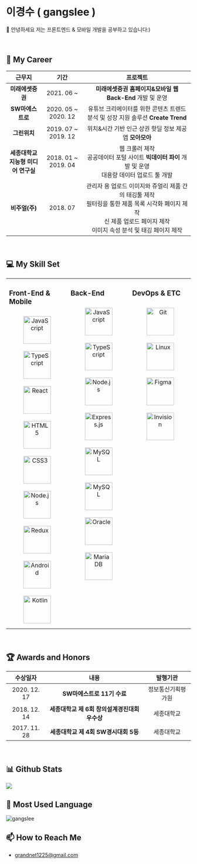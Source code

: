 # **이경수** ( **gangslee** )  
  

👋 안녕하세요 저는 프론트엔드 & 모바일 개발을 공부하고 있습니다:)
  

</br>  

## 🚀 My Career

| **근무지** | **기간** | **프로젝트** |
|:-----:|:---:|:---:|
| **미래에셋증권** | 2021. 06 ~ | **미래에셋증권 홈페이지&모바일 웹 Back-End** 개발 및 운영 |
| **SW마에스트로** | 2020. 05 ~ 2020. 12 | 유튜브 크리에이터를 위한 콘텐츠 트렌드 분석 및 성장 지원 솔루션 **Create Trend** |
| **그린위치** | 2019. 07 ~ 2019. 12| 위치&시간 기반 인근 상권 핫딜 정보 제공 앱 **모아모아** |
| **세종대학교** </br> **지능형 미디어 연구실** | 2018. 01 ~ 2019. 04 | 웹 크롤러 제작 </br> 공공데이터 포털 사이트 **빅데이터 파이** 개발 및 운영 </br> 대용량 데이터 업로드 툴 개발 |
| **비주얼(주)** | 2018. 07 | 관리자 용 업로드 이미지와 쥬얼리 제품 간의 태깅툴 제작 </br> 필터링을 통한 제품 목록 시각화 페이지 제작 </br> 신 제품 업로드 페이지 제작 </br> 이미지 속성 분석 및 태깅 페이지 제작|

</br>

## 💻 My Skill Set  
<table><tr><td valign="top" width="33%">

### Front-End & Mobile  
<div align="center">  
<img style="margin: 10px" src="https://profilinator.rishav.dev/skills-assets/javascript-original.svg" alt="JavaScript" height="75" /> 
<img style="margin: 10px" src="https://profilinator.rishav.dev/skills-assets/typescript-original.svg" alt="TypeScript" height="75" />  
<img style="margin: 10px" src="https://profilinator.rishav.dev/skills-assets/react-original-wordmark.svg" alt="React" height="75" />   
<img style="margin: 10px" src="https://profilinator.rishav.dev/skills-assets/html5-original-wordmark.svg" alt="HTML5" height="75" />
<img style="margin: 10px" src="https://profilinator.rishav.dev/skills-assets/css3-original-wordmark.svg" alt="CSS3" height="75" />  
<img style="margin: 10px" src="https://profilinator.rishav.dev/skills-assets/nodejs-original-wordmark.svg" alt="Node.js" height="75" />  
<img style="margin: 10px" src="https://profilinator.rishav.dev/skills-assets/redux-original.svg" alt="Redux" height="75" />  
<img style="margin: 10px" src="https://profilinator.rishav.dev/skills-assets/android-original-wordmark.svg" alt="Android" height="75" />  
<img style="margin: 10px" src="https://profilinator.rishav.dev/skills-assets/kotlinlang-icon.svg" alt="Kotlin" height="75" />  
</div>

</td><td valign="top" width="33%">



### Back-End  
<div align="center">  
<img style="margin: 10px" src="https://profilinator.rishav.dev/skills-assets/javascript-original.svg" alt="JavaScript" height="75" />  
<img style="margin: 10px" src="https://profilinator.rishav.dev/skills-assets/typescript-original.svg" alt="TypeScript" height="75" />  
<img style="margin: 10px" src="https://profilinator.rishav.dev/skills-assets/nodejs-original-wordmark.svg" alt="Node.js" height="75" />  
<img style="margin: 10px" src="https://profilinator.rishav.dev/skills-assets/express-original-wordmark.svg" alt="Express.js" height="75" />
<img style="margin: 10px" src="https://profilinator.rishav.dev/skills-assets/springio-icon.svg" alt="MySQL" height="75" />  
<img style="margin: 10px" src="https://profilinator.rishav.dev/skills-assets/mysql-original-wordmark.svg" alt="MySQL" height="75" />  
<img style="margin: 10px" src="https://profilinator.rishav.dev/skills-assets/oracle-original.svg" alt="Oracle" height="75">
<img style="margin: 10px" src="https://profilinator.rishav.dev/skills-assets/mongodb-original-wordmark.svg" alt="Maria DB" height="75" />
</div>

</td><td valign="top" width="33%">

### DevOps & ETC
<div align="center">
<img style="margin: 10px" src="https://profilinator.rishav.dev/skills-assets/git-scm-icon.svg" alt="Git" height="75" />  
<img style="margin: 10px" src="https://profilinator.rishav.dev/skills-assets/linux-original.svg" alt="Linux" height="75" />   
<img style="margin: 10px" src="https://profilinator.rishav.dev/skills-assets/figma-icon.svg" alt="Figma" height="75" />  
<img style="margin: 10px" src="https://profilinator.rishav.dev/skills-assets/invision.svg" alt="Invision" height="75" />  
</div>

</td></tr></table>  

</br>  

## 🏆 Awards and Honors

| **수상일자** | **내용** | **발행기관** |
|:-----:|:---:|:---:|
| 2020. 12. 17 | **SW마에스트로 11기 수료**  | 정보통신기획평가원 |
| 2018. 12. 14 | **세종대학교 제 6회 창의설계경진대회 우수상** | 세종대학교 |
| 2017. 11. 28  | **세종대학교 제 4회 SW경시대회 5등** | 세종대학교 |

</br>

## 📊 Github Stats  

<img src="https://github-readme-stats.vercel.app/api?username=gangslee&show_icons=true&count_private=true&hide_border=true"/>

</br>  

## 📑 Most Used Language

<img  src="https://github-readme-stats.vercel.app/api/top-langs?username=gangslee&show_icons=true&locale=en&layout=compact" alt="gangslee" />

<br/>

## 📫 How to Reach Me
- grandnet1225@gmail.com
